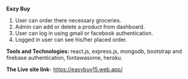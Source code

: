 **Eazy Buy**
1. User can order there necessary groceries.
2. Admin can add or delete a product from dashboard.
3. User can log in using gmail or facebook authentication.
4. Logged in user can see his/her placed order.

**Tools and Technologies:** react.js, express.js, mongodb, bootstrap and firebase authentication, 
fontawasome, heroku.

**The Live site link**- https://easybuy15.web.app/
